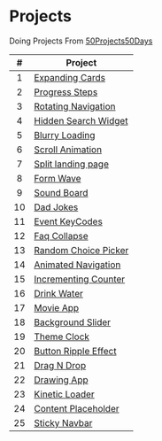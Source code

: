 # Projects

Doing Projects From [50Projects50Days](https://github.com/bradtraversy/50projects50days)

|  #  | Project                                                               |
| :-: | --------------------------------------------------------------------- |
|  1  | [Expanding Cards](https://expanding-cards-asd.netlify.app/)           |
|  2  | [Progress Steps](https://progress-steps-asd.netlify.app/)             |
|  3  | [Rotating Navigation](https://rotating-navigation-asd.netlify.app/)   |
|  4  | [Hidden Search Widget](https://hidden-search-widget-asd.netlify.app/) |
|  5  | [Blurry Loading](https://blurry-loading-asd.netlify.app/)             |
|  6  | [Scroll Animation](https://scroll-animation-asd.netlify.app)          |
|  7  | [Split landing page](https://split-landing-page-asd.netlify.app)      |
|  8  | [Form Wave](https://form-wave-asd.netlify.app)                        |
|  9  | [Sound Board](https://sound-board-asd.netlify.app)                    |
| 10  | [Dad Jokes](https://dad-jokes-asd.netlify.app)                        |
| 11  | [Event KeyCodes](https://event-keycodes-asd.netlify.app)              |
| 12  | [Faq Collapse](https://faq-collapse-asd.netlify.app)                  |
| 13  | [Random Choice Picker](https://random-choice-picker-asd.netlify.app)  |
| 14  | [Animated Navigation](https://animated-navigation-asd.netlify.app)    |
| 15  | [Incrementing Counter](https://incrementing-counter-asd.netlify.app)  |
| 16  | [Drink Water](https://drink-water-asd.netlify.app)                    |
| 17  | [Movie App](https://movie-app-asd.netlify.app)                        |
| 18  | [Background Slider](https://background-slider-asd.netlify.app)        |
| 19  | [Theme Clock](https://theme-clock-asd.netlify.app)                    |
| 20  | [Button Ripple Effect](https://button-ripple-effect-asd.netlify.app)  |
| 21  | [Drag N Drop](https://drag-n-drop-asd.netlify.app)                    |
| 22  | [Drawing App](https://drawing-app-asd.netlify.app)                    |
| 23  | [Kinetic Loader](https://kinetic-loader-asd.netlify.app)              |
| 24  | [Content Placeholder](https://content-placeholder-asd.netlify.app)    |
| 25  | [Sticky Navbar](https://sticky-navbar-asd.netlify.app)                |
